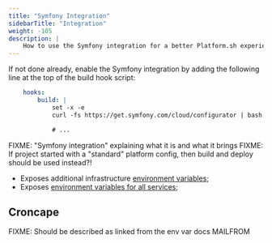 ```yaml
---
title: "Symfony Integration"
sidebarTitle: "Integration"
weight: -105
description: |
    How to use the Symfony integration for a better Platform.sh experience.
---
```


If not done already, enable the Symfony integration by adding the following
line at the top of the build hook script:

```yaml {location=".platform.app.yaml"}
    hooks:
        build: |
            set -x -e
            curl -fs https://get.symfony.com/cloud/configurator | bash

            # ...
```

FIXME: "Symfony integration" explaining what it is and what it brings
FIXME: If project started with a "standard" platform config, then build and deploy should be used instead?!

 * Exposes additional infrastructure [environment variables](./environment-variables#symfony-environment-variables);
 * Exposes [environment variables for all services](./environment-variables#service-environment-variables);

## Croncape
FIXME: Should be described as linked from the env var docs MAILFROM